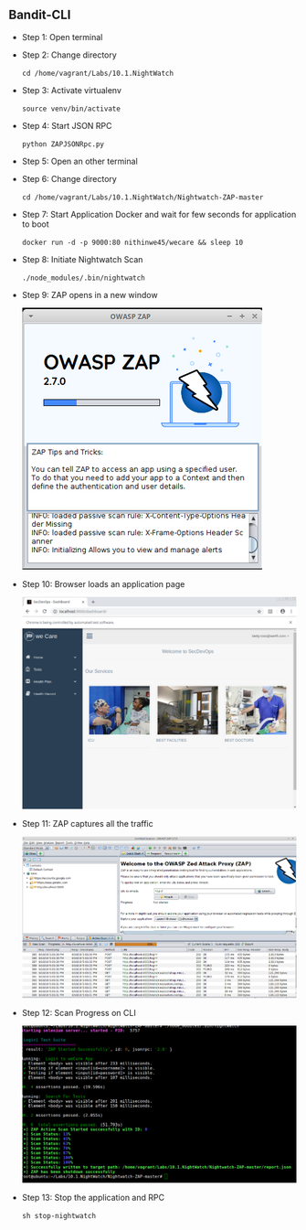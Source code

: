 ## Bandit-CLI
* Step 1: Open terminal
* Step 2: Change directory

	 `cd /home/vagrant/Labs/10.1.NightWatch`
* Step 3: Activate virtualenv 

	`source venv/bin/activate`
* Step 4: Start JSON RPC
	
	`python ZAPJSONRpc.py`
* Step 5: Open an other terminal
* Step 6: Change directory
	
	`cd /home/vagrant/Labs/10.1.NightWatch/Nightwatch-ZAP-master`
	
* Step 7: Start Application Docker and wait for few seconds for application to boot

	`docker run -d -p 9000:80 nithinwe45/wecare && sleep 10`
	
* Step 8: Initiate Nightwatch Scan
	
	`./node_modules/.bin/nightwatch`
	
* Step 9: ZAP opens in a new window

	![Image](./img/zap_open.png)
	
* Step 10: Browser loads an application page

	![Image](./img/app_screen.png)
	
* Step 11: ZAP captures all the traffic

	![Image](./img/zap_traffic.png)	
	
* Step 12: Scan Progress on CLI

	![Image](./img/scan_complete.png)
	
* Step 13: Stop the application and RPC

	`sh stop-nightwatch`
	
	
	
	
